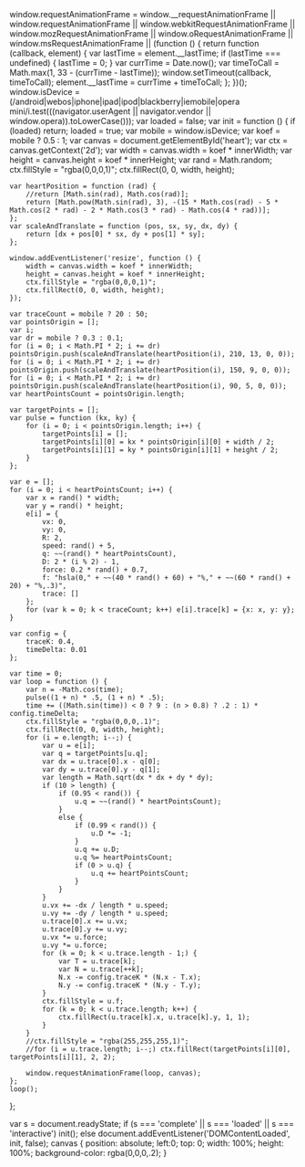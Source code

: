 <!DOCTYPE html>
<html lang="en" >
<head>
  <meta charset="UTF-8">
  <title>HEART1</title>
  <link rel="stylesheet" href="./style.css">

</head>
<body>
<canvas id="heart"></canvas>
  <script  src="./script.js"></script>

</body>
</html>
window.requestAnimationFrame =
    window.__requestAnimationFrame ||
        window.requestAnimationFrame ||
        window.webkitRequestAnimationFrame ||
        window.mozRequestAnimationFrame ||
        window.oRequestAnimationFrame ||
        window.msRequestAnimationFrame ||
        (function () {
            return function (callback, element) {
                var lastTime = element.__lastTime;
                if (lastTime === undefined) {
                    lastTime = 0;
                }
                var currTime = Date.now();
                var timeToCall = Math.max(1, 33 - (currTime - lastTime));
                window.setTimeout(callback, timeToCall);
                element.__lastTime = currTime + timeToCall;
            };
        })();
window.isDevice = (/android|webos|iphone|ipad|ipod|blackberry|iemobile|opera mini/i.test(((navigator.userAgent || navigator.vendor || window.opera)).toLowerCase()));
var loaded = false;
var init = function () {
    if (loaded) return;
    loaded = true;
    var mobile = window.isDevice;
    var koef = mobile ? 0.5 : 1;
    var canvas = document.getElementById('heart');
    var ctx = canvas.getContext('2d');
    var width = canvas.width = koef * innerWidth;
    var height = canvas.height = koef * innerHeight;
    var rand = Math.random;
    ctx.fillStyle = "rgba(0,0,0,1)";
    ctx.fillRect(0, 0, width, height);

    var heartPosition = function (rad) {
        //return [Math.sin(rad), Math.cos(rad)];
        return [Math.pow(Math.sin(rad), 3), -(15 * Math.cos(rad) - 5 * Math.cos(2 * rad) - 2 * Math.cos(3 * rad) - Math.cos(4 * rad))];
    };
    var scaleAndTranslate = function (pos, sx, sy, dx, dy) {
        return [dx + pos[0] * sx, dy + pos[1] * sy];
    };

    window.addEventListener('resize', function () {
        width = canvas.width = koef * innerWidth;
        height = canvas.height = koef * innerHeight;
        ctx.fillStyle = "rgba(0,0,0,1)";
        ctx.fillRect(0, 0, width, height);
    });

    var traceCount = mobile ? 20 : 50;
    var pointsOrigin = [];
    var i;
    var dr = mobile ? 0.3 : 0.1;
    for (i = 0; i < Math.PI * 2; i += dr) pointsOrigin.push(scaleAndTranslate(heartPosition(i), 210, 13, 0, 0));
    for (i = 0; i < Math.PI * 2; i += dr) pointsOrigin.push(scaleAndTranslate(heartPosition(i), 150, 9, 0, 0));
    for (i = 0; i < Math.PI * 2; i += dr) pointsOrigin.push(scaleAndTranslate(heartPosition(i), 90, 5, 0, 0));
    var heartPointsCount = pointsOrigin.length;

    var targetPoints = [];
    var pulse = function (kx, ky) {
        for (i = 0; i < pointsOrigin.length; i++) {
            targetPoints[i] = [];
            targetPoints[i][0] = kx * pointsOrigin[i][0] + width / 2;
            targetPoints[i][1] = ky * pointsOrigin[i][1] + height / 2;
        }
    };

    var e = [];
    for (i = 0; i < heartPointsCount; i++) {
        var x = rand() * width;
        var y = rand() * height;
        e[i] = {
            vx: 0,
            vy: 0,
            R: 2,
            speed: rand() + 5,
            q: ~~(rand() * heartPointsCount),
            D: 2 * (i % 2) - 1,
            force: 0.2 * rand() + 0.7,
            f: "hsla(0," + ~~(40 * rand() + 60) + "%," + ~~(60 * rand() + 20) + "%,.3)",
            trace: []
        };
        for (var k = 0; k < traceCount; k++) e[i].trace[k] = {x: x, y: y};
    }

    var config = {
        traceK: 0.4,
        timeDelta: 0.01
    };

    var time = 0;
    var loop = function () {
        var n = -Math.cos(time);
        pulse((1 + n) * .5, (1 + n) * .5);
        time += ((Math.sin(time)) < 0 ? 9 : (n > 0.8) ? .2 : 1) * config.timeDelta;
        ctx.fillStyle = "rgba(0,0,0,.1)";
        ctx.fillRect(0, 0, width, height);
        for (i = e.length; i--;) {
            var u = e[i];
            var q = targetPoints[u.q];
            var dx = u.trace[0].x - q[0];
            var dy = u.trace[0].y - q[1];
            var length = Math.sqrt(dx * dx + dy * dy);
            if (10 > length) {
                if (0.95 < rand()) {
                    u.q = ~~(rand() * heartPointsCount);
                }
                else {
                    if (0.99 < rand()) {
                        u.D *= -1;
                    }
                    u.q += u.D;
                    u.q %= heartPointsCount;
                    if (0 > u.q) {
                        u.q += heartPointsCount;
                    }
                }
            }
            u.vx += -dx / length * u.speed;
            u.vy += -dy / length * u.speed;
            u.trace[0].x += u.vx;
            u.trace[0].y += u.vy;
            u.vx *= u.force;
            u.vy *= u.force;
            for (k = 0; k < u.trace.length - 1;) {
                var T = u.trace[k];
                var N = u.trace[++k];
                N.x -= config.traceK * (N.x - T.x);
                N.y -= config.traceK * (N.y - T.y);
            }
            ctx.fillStyle = u.f;
            for (k = 0; k < u.trace.length; k++) {
                ctx.fillRect(u.trace[k].x, u.trace[k].y, 1, 1);
            }
        }
        //ctx.fillStyle = "rgba(255,255,255,1)";
        //for (i = u.trace.length; i--;) ctx.fillRect(targetPoints[i][0], targetPoints[i][1], 2, 2);

        window.requestAnimationFrame(loop, canvas);
    };
    loop();
};

var s = document.readyState;
if (s === 'complete' || s === 'loaded' || s === 'interactive') init();
else document.addEventListener('DOMContentLoaded', init, false);
              canvas {
                position: absolute;
                left:0;
                top: 0;
                width: 100%;
                height: 100%;
                background-color: rgba(0,0,0,.2);
              }

